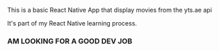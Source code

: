 This is a basic React Native App that display movies from the yts.ae api

It's part of my React Native learning process.

### AM LOOKING FOR A GOOD DEV JOB
